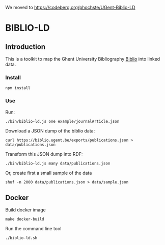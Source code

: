 We moved to https://codeberg.org/phochste/UGent-Biblio-LD

# BIBLIO-LD

## Introduction

This is a toolkit to map the Ghent University Bibliography [Biblio](https://biblio.ugent.be) into linked data.

### Install

```
npm install
```

### Use

Run:

```(bash)
./bin/biblio-ld.js one example/journalArticle.json
```

Download a JSON dump of the biblio data:

```
curl https://biblio.ugent.be/exports/publications.json > data/publications.json
```

Transform this JSON dump into RDF:

```
./bin/biblio-ld.js many data/publications.json
```

Or, create first a small sample of the data

```
shuf -n 2000 data/publications.json > data/sample.json
```

## Docker

Build docker image

```
make docker-build
```

Run the command line tool

```
./biblio-ld.sh
```
